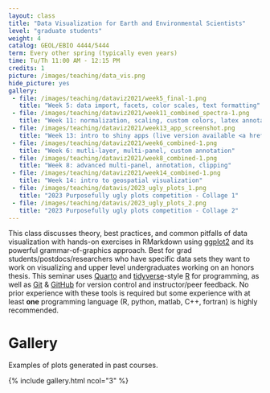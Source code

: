 ```yaml
---
layout: class
title: "Data Visualization for Earth and Environmental Scientists"
level: "graduate students"
weight: 4
catalog: GEOL/EBIO 4444/5444
term: Every other spring (typically even years)
time: Tu/Th 11:00 AM - 12:15 PM
credits: 1
picture: /images/teaching/data_vis.png
hide_picture: yes
gallery:
 - file: /images/teaching/dataviz2021/week5_final-1.png
   title: "Week 5: data import, facets, color scales, text formatting"
 - file: /images/teaching/dataviz2021/week11_combined_spectra-1.png
   title: "Week 11: normalization, scaling, custom colors, latex annotations"
 - file: /images/teaching/dataviz2021/week13_app_screenshot.png
   title: "Week 13: intro to shiny apps (live version available <a href = 'https://kopflab.shinyapps.io/dataviz2021-app/' target='_new'>here</a>)."
 - file: /images/teaching/dataviz2021/week6_combined-1.png
   title: "Week 6: mutli-layer, multi-panel, custom annotation"
 - file: /images/teaching/dataviz2021/week8_combined-1.png
   title: "Week 8: advanced multi-panel, annotation, clipping"
 - file: /images/teaching/dataviz2021/week14_combined-1.png
   title: "Week 14: intro to geospatial visualization"
 - file: /images/teaching/datavis/2023_ugly_plots_1.png
   title: "2023 Purposefully ugly plots competition - Collage 1"
 - file: /images/teaching/datavis/2023_ugly_plots_2.png
   title: "2023 Purposefully ugly plots competition - Collage 2"
---
```


This class discusses theory, best practices, and common pitfalls of data visualization with hands-on exercises in RMarkdown using [ggplot2](https://ggplot2.tidyverse.org/) and its powerful grammar-of-graphics approach. Best for grad students/postdocs/researchers who have specific data sets they want to work on visualizing and upper level undergraduates working on an honors thesis. This seminar uses [Quarto](https://quarto.org/) and [tidyverse](https://www.tidyverse.org/)-style [R](https://www.r-project.org/) for programming, as well as [Git](https://git-scm.com/) & [GitHub](https://github.com/) for version control and instructor/peer feedback. No prior experience with these tools is required but some experience with at least **one** programming language (R, python, matlab, C++, fortran) is highly recommended.

# Gallery

Examples of plots generated in past courses.

{% include gallery.html ncol="3" %}
